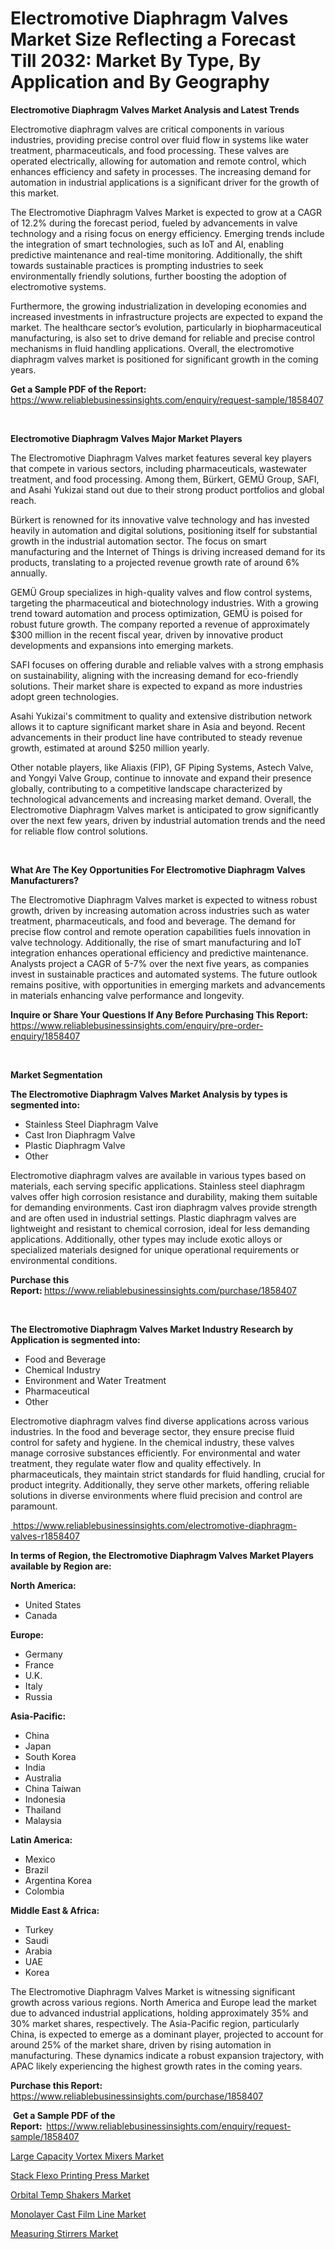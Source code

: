 <p><h1>Electromotive Diaphragm Valves Market Size Reflecting a Forecast Till 2032: Market By Type, By Application and By Geography</h1></p><p><strong>Electromotive Diaphragm Valves Market Analysis and Latest Trends</strong></p>
<p><p>Electromotive diaphragm valves are critical components in various industries, providing precise control over fluid flow in systems like water treatment, pharmaceuticals, and food processing. These valves are operated electrically, allowing for automation and remote control, which enhances efficiency and safety in processes. The increasing demand for automation in industrial applications is a significant driver for the growth of this market.</p><p>The Electromotive Diaphragm Valves Market is expected to grow at a CAGR of 12.2% during the forecast period, fueled by advancements in valve technology and a rising focus on energy efficiency. Emerging trends include the integration of smart technologies, such as IoT and AI, enabling predictive maintenance and real-time monitoring. Additionally, the shift towards sustainable practices is prompting industries to seek environmentally friendly solutions, further boosting the adoption of electromotive systems.</p><p>Furthermore, the growing industrialization in developing economies and increased investments in infrastructure projects are expected to expand the market. The healthcare sector’s evolution, particularly in biopharmaceutical manufacturing, is also set to drive demand for reliable and precise control mechanisms in fluid handling applications. Overall, the electromotive diaphragm valves market is positioned for significant growth in the coming years.</p></p>
<p><strong>Get a Sample PDF of the Report:&nbsp;</strong> <a href="https://www.reliablebusinessinsights.com/enquiry/request-sample/1858407?utm_campaign=60&utm_medium=2&utm_source=Github&utm_content=ia&utm_term=12042025&utm_id=electromotive-diaphragm-valves">https://www.reliablebusinessinsights.com/enquiry/request-sample/1858407</a></p>
<p>&nbsp;</p>
<p><strong>Electromotive Diaphragm Valves Major Market Players</strong></p>
<p><p>The Electromotive Diaphragm Valves market features several key players that compete in various sectors, including pharmaceuticals, wastewater treatment, and food processing. Among them, Bürkert, GEMÜ Group, SAFI, and Asahi Yukizai stand out due to their strong product portfolios and global reach.</p><p>Bürkert is renowned for its innovative valve technology and has invested heavily in automation and digital solutions, positioning itself for substantial growth in the industrial automation sector. The focus on smart manufacturing and the Internet of Things is driving increased demand for its products, translating to a projected revenue growth rate of around 6% annually.</p><p>GEMÜ Group specializes in high-quality valves and flow control systems, targeting the pharmaceutical and biotechnology industries. With a growing trend toward automation and process optimization, GEMÜ is poised for robust future growth. The company reported a revenue of approximately $300 million in the recent fiscal year, driven by innovative product developments and expansions into emerging markets.</p><p>SAFI focuses on offering durable and reliable valves with a strong emphasis on sustainability, aligning with the increasing demand for eco-friendly solutions. Their market share is expected to expand as more industries adopt green technologies.</p><p>Asahi Yukizai's commitment to quality and extensive distribution network allows it to capture significant market share in Asia and beyond. Recent advancements in their product line have contributed to steady revenue growth, estimated at around $250 million yearly.</p><p>Other notable players, like Aliaxis (FIP), GF Piping Systems, Astech Valve, and Yongyi Valve Group, continue to innovate and expand their presence globally, contributing to a competitive landscape characterized by technological advancements and increasing market demand. Overall, the Electromotive Diaphragm Valves market is anticipated to grow significantly over the next few years, driven by industrial automation trends and the need for reliable flow control solutions.</p></p>
<p>&nbsp;</p>
<p><strong>What Are The Key Opportunities For Electromotive Diaphragm Valves Manufacturers?</strong></p>
<p><p>The Electromotive Diaphragm Valves market is expected to witness robust growth, driven by increasing automation across industries such as water treatment, pharmaceuticals, and food and beverage. The demand for precise flow control and remote operation capabilities fuels innovation in valve technology. Additionally, the rise of smart manufacturing and IoT integration enhances operational efficiency and predictive maintenance. Analysts project a CAGR of 5-7% over the next five years, as companies invest in sustainable practices and automated systems. The future outlook remains positive, with opportunities in emerging markets and advancements in materials enhancing valve performance and longevity.</p></p>
<p><strong>Inquire or Share Your Questions If Any Before Purchasing This Report:</strong> <a href="https://www.reliablebusinessinsights.com/enquiry/pre-order-enquiry/1858407?utm_campaign=60&utm_medium=2&utm_source=Github&utm_content=ia&utm_term=12042025&utm_id=electromotive-diaphragm-valves">https://www.reliablebusinessinsights.com/enquiry/pre-order-enquiry/1858407</a></p>
<p>&nbsp;</p>
<p><strong>Market Segmentation</strong></p>
<p><strong>The Electromotive Diaphragm Valves Market Analysis by types is segmented into:</strong></p>
<p><ul><li>Stainless Steel Diaphragm Valve</li><li>Cast Iron Diaphragm Valve</li><li>Plastic Diaphragm Valve</li><li>Other</li></ul></p>
<p><p>Electromotive diaphragm valves are available in various types based on materials, each serving specific applications. Stainless steel diaphragm valves offer high corrosion resistance and durability, making them suitable for demanding environments. Cast iron diaphragm valves provide strength and are often used in industrial settings. Plastic diaphragm valves are lightweight and resistant to chemical corrosion, ideal for less demanding applications. Additionally, other types may include exotic alloys or specialized materials designed for unique operational requirements or environmental conditions.</p></p>
<p><strong>Purchase this Report:&nbsp;</strong><a href="https://www.reliablebusinessinsights.com/purchase/1858407?utm_campaign=60&utm_medium=2&utm_source=Github&utm_content=ia&utm_term=12042025&utm_id=electromotive-diaphragm-valves">https://www.reliablebusinessinsights.com/purchase/1858407</a></p>
<p>&nbsp;</p>
<p><strong>The Electromotive Diaphragm Valves Market Industry Research by Application is segmented into:</strong></p>
<p><ul><li>Food and Beverage</li><li>Chemical Industry</li><li>Environment and Water Treatment</li><li>Pharmaceutical</li><li>Other</li></ul></p>
<p><p>Electromotive diaphragm valves find diverse applications across various industries. In the food and beverage sector, they ensure precise fluid control for safety and hygiene. In the chemical industry, these valves manage corrosive substances efficiently. For environmental and water treatment, they regulate water flow and quality effectively. In pharmaceuticals, they maintain strict standards for fluid handling, crucial for product integrity. Additionally, they serve other markets, offering reliable solutions in diverse environments where fluid precision and control are paramount.</p></p>
<p><a href="https://www.reliablebusinessinsights.com/electromotive-diaphragm-valves-r1858407?utm_campaign=60&utm_medium=2&utm_source=Github&utm_content=ia&utm_term=12042025&utm_id=electromotive-diaphragm-valves">&nbsp;https://www.reliablebusinessinsights.com/electromotive-diaphragm-valves-r1858407</a></p>
<p><strong>In terms of Region, the Electromotive Diaphragm Valves Market Players available by Region are:</strong></p>
<p>
    <p> <strong> North America: </strong>
        <ul>
            <li>United States</li>
            <li>Canada</li>
        </ul>
        </p> 
    <p> <strong> Europe: </strong>
        <ul>
            <li>Germany</li>
            <li>France</li>
            <li>U.K.</li>
            <li>Italy</li>
            <li>Russia</li>
        </ul>
        </p> 
    <p> <strong> Asia-Pacific: </strong>
        <ul>
            <li>China</li>
            <li>Japan</li>
            <li>South Korea</li>
            <li>India</li>
            <li>Australia</li>
            <li>China Taiwan</li>
            <li>Indonesia</li>
            <li>Thailand</li>
            <li>Malaysia</li>
        </ul>
        </p> 
    <p> <strong> Latin America: </strong>
        <ul>
            <li>Mexico</li>
            <li>Brazil</li>
            <li>Argentina Korea</li>
            <li>Colombia</li>
        </ul>
        </p> 
    <p> <strong> Middle East & Africa: </strong>
        <ul>
            <li>Turkey</li>
            <li>Saudi</li>
            <li>Arabia</li>
            <li>UAE</li>
            <li>Korea</li>
        </ul>
    </p>
    </p>
<p><p>The Electromotive Diaphragm Valves Market is witnessing significant growth across various regions. North America and Europe lead the market due to advanced industrial applications, holding approximately 35% and 30% market shares, respectively. The Asia-Pacific region, particularly China, is expected to emerge as a dominant player, projected to account for around 25% of the market share, driven by rising automation in manufacturing. These dynamics indicate a robust expansion trajectory, with APAC likely experiencing the highest growth rates in the coming years.</p></p>
<p><strong>Purchase this Report: </strong><a href="https://www.reliablebusinessinsights.com/purchase/1858407?utm_campaign=60&utm_medium=2&utm_source=Github&utm_content=ia&utm_term=12042025&utm_id=electromotive-diaphragm-valves">https://www.reliablebusinessinsights.com/purchase/1858407</a></p>
<p>&nbsp;<strong>Get a Sample PDF of the Report:&nbsp;&nbsp;</strong><a href="https://www.reliablebusinessinsights.com/enquiry/request-sample/1858407?utm_campaign=60&utm_medium=2&utm_source=Github&utm_content=ia&utm_term=12042025&utm_id=electromotive-diaphragm-valves">https://www.reliablebusinessinsights.com/enquiry/request-sample/1858407</a></p>
<p><strong></strong></p>
<p><p><a href="https://github.com/mynaoanes/Market-Research-Report-List-1/blob/main/large-capacity-vortex-mixers-market.md?utm_campaign=60&utm_medium=2&utm_source=Github&utm_content=ia&utm_term=12042025&utm_id=electromotive-diaphragm-valves">Large Capacity Vortex Mixers Market</a></p><p><a href="https://github.com/alrogikrosa/Market-Research-Report-List-1/blob/main/stack-flexo-printing-press-market.md?utm_campaign=60&utm_medium=2&utm_source=Github&utm_content=ia&utm_term=12042025&utm_id=electromotive-diaphragm-valves">Stack Flexo Printing Press Market</a></p><p><a href="https://github.com/borknyberg/Market-Research-Report-List-1/blob/main/orbital-temp-shakers-market.md?utm_campaign=60&utm_medium=2&utm_source=Github&utm_content=ia&utm_term=12042025&utm_id=electromotive-diaphragm-valves">Orbital Temp Shakers Market</a></p><p><a href="https://github.com/coricnzati/Market-Research-Report-List-1/blob/main/monolayer-cast-film-line-market.md?utm_campaign=60&utm_medium=2&utm_source=Github&utm_content=ia&utm_term=12042025&utm_id=electromotive-diaphragm-valves">Monolayer Cast Film Line Market</a></p><p><a href="https://github.com/puhakhommabh/Market-Research-Report-List-1/blob/main/measuring-stirrers-market.md?utm_campaign=60&utm_medium=2&utm_source=Github&utm_content=ia&utm_term=12042025&utm_id=electromotive-diaphragm-valves">Measuring Stirrers Market</a></p></p>